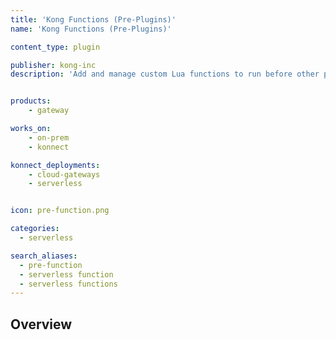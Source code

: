 ```yaml
---
title: 'Kong Functions (Pre-Plugins)'
name: 'Kong Functions (Pre-Plugins)'

content_type: plugin

publisher: kong-inc
description: 'Add and manage custom Lua functions to run before other plugins'


products:
    - gateway

works_on:
    - on-prem
    - konnect

konnect_deployments:
    - cloud-gateways
    - serverless


icon: pre-function.png

categories:
  - serverless

search_aliases:
  - pre-function
  - serverless function
  - serverless functions
---
```


## Overview
